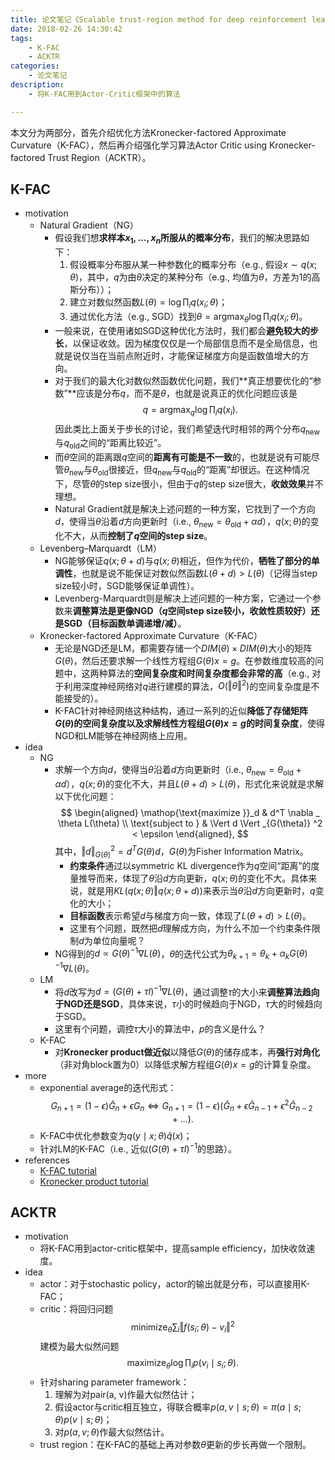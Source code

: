 ```yaml
---
title: 论文笔记《Scalable trust-region method for deep reinforcement learning using  Kronecker-factored approximation》
date: 2018-02-26 14:30:42
tags:
	- K-FAC
	- ACKTR
categories:
	- 论文笔记
description:
	- 将K-FAC用到Actor-Critic框架中的算法

---
```


本文分为两部分，首先介绍优化方法Kronecker-factored Approximate Curvature（K-FAC），然后再介绍强化学习算法Actor Critic using Kronecker-factored Trust Region（ACKTR）。

## K-FAC

- motivation
	+ Natural Gradient（NG）
		+ 假设我们想**求样本$x_1, \dots, x_n$所服从的概率分布**，我们的解决思路如下：
			1. 假设概率分布服从某一种参数化的概率分布（e.g., 假设$x \sim q(x ; \theta)$，其中，$q$为由$\theta$决定的某种分布（e.g., 均值为$\theta$，方差为1的高斯分布））；
			2. 建立对数似然函数$L(\theta) = \log \prod _i q(x_i ; \theta)$；
			3. 通过优化方法（e.g., SGD）找到$\theta = \mathop{\text{argmax}}_{\theta} \log \prod _i q(x_i ; \theta)$。
		+ 一般来说，在使用诸如SGD这种优化方法时，我们都会**避免较大的步长**，以保证收敛。因为梯度仅仅是一个局部信息而不是全局信息，也就是说仅当在当前点附近时，才能保证梯度方向是函数值增大的方向。
		+ 对于我们的最大化对数似然函数优化问题，我们**真正想要优化的“参数”**应该是分布$q$，而不是$\theta$，也就是说真正的优化问题应该是
		$$
		q = \mathop{\text{argmax}}_{q} \log \prod _i q(x_i).
		$$因此类比上面关于步长的讨论，我们希望迭代时相邻的两个分布$q_{\text{new}}$与$q_{\text{old}}$之间的“距离比较近”。
		+ 而$\theta$空间的距离跟$q$空间的**距离有可能是不一致**的，也就是说有可能尽管$\theta _{\text{new}}$与$\theta _{\text{old}}$很接近，但$q_ {\text{new}}$与$q _{\text{old}}$的“距离”却很远。在这种情况下，尽管$\theta$的step size很小，但由于$q$的step size很大，**收敛效果**并不理想。
		+ Natural Gradient就是解决上述问题的一种方案，它找到了一个方向$d$，使得当$\theta$沿着$d$方向更新时（i.e., $\theta _{\text{new}} = \theta _{\text{old}} + \alpha d$），$q(x ; \theta)$的变化不大，从而**控制了$q$空间的step size**。
	+ Levenberg–Marquardt（LM）
		+ NG能够保证$q(x ; \theta + d)$与$q(x ; \theta)$相近，但作为代价，**牺牲了部分的单调性**，也就是说不能保证对数似然函数$L(\theta + d) > L(\theta)$（记得当step size较小时，SGD能够保证单调性）。
		+ Levenberg-Marquardt则是解决上述问题的一种方案，它通过一个参数来**调整算法是更像NGD（$q$空间step size较小，收敛性质较好）还是SGD（目标函数单调递增/减）**。
	+ Kronecker-factored Approximate Curvature（K-FAC）
		+ 无论是NGD还是LM，都需要存储一个$DIM(\theta) \times DIM(\theta)$大小的矩阵$G(\theta)$，然后还要求解一个线性方程组$G(\theta)x=g$。在参数维度较高的问题中，这两种算法的**空间复杂度和时间复杂度都会非常的高**（e.g., 对于利用深度神经网络对$q$进行建模的算法，$O(\Vert \theta \Vert ^2)$的空间复杂度是不能接受的）。
		+ K-FAC针对神经网络这种结构，通过一系列的近似**降低了存储矩阵$G(\theta)$的空间复杂度以及求解线性方程组$G(\theta) x=g$的时间复杂度**，使得NGD和LM能够在神经网络上应用。
- idea
	+ NG
		- 求解一个方向$d$，使得当$\theta$沿着$d$方向更新时（i.e., $\theta _{\text{new}} = \theta _{\text{old}} + \alpha d$），$q(x ; \theta)$的变化不大，并且$L(\theta + d) > L(\theta)$，形式化来说就是求解以下优化问题：
		$$
		\begin{aligned}
		\mathop{\text{maximize }}_d & d^T \nabla _ \theta L(\theta) \\
		\text{subject to } & \Vert d \Vert _{G(\theta)} ^2 < \epsilon
		\end{aligned},
		$$其中，$\Vert d \Vert _{G(\theta)} ^2 = d^T G(\theta) d$，$G(\theta)$为Fisher Information Matrix。
			+ **约束条件**通过以symmetric KL divergence作为$q$空间“距离”的度量推导而来，体现了$\theta$沿$d$方向更新，$q(x;\theta)$的变化不大。具体来说，就是用$KL(q(x ; \theta) \Vert q(x; \theta + d))$来表示当$\theta$沿$d$方向更新时，$q$变化的大小；
			+ **目标函数**表示希望$d$与梯度方向一致，体现了$L(\theta + d) > L(\theta)$。
			+ 这里有个问题，既然把$d$理解成方向，为什么不加一个约束条件限制$d$为单位向量呢？
		- NG得到的$d \propto G(\theta)^{-1} \nabla L(\theta)$，$\theta$的迭代公式为$\theta _{k+1} = \theta _{k} + \alpha _k G(\theta)^{-1} \nabla L(\theta)$。
	+ LM
		- 将$d$改写为$d = (G(\theta) + \tau I)^{-1} \nabla L(\theta)$，通过调整$\tau$的大小来**调整算法趋向于NGD还是SGD**，具体来说，$\tau$小的时候趋向于NGD，$\tau$大的时候趋向于SGD。
		- 这里有个问题，调控$\tau$大小的算法中，$p$的含义是什么？
	+ K-FAC
		- 对**Kronecker product做近似**以降低$G(\theta)$的储存成本，再**强行对角化**（非对角block置为0）以降低求解方程组$G(\theta)x = g$的计算复杂度。
- more
	+ exponential average的迭代形式：
	$$G_{n+1} = (1-\epsilon) \hat{G}_n + \epsilon G_n \Leftrightarrow G_{n+1} = (1-\epsilon)( \hat{G}_n + \epsilon \hat{G}_{n-1} + \epsilon ^2 \hat{G}_{n-2} + \dots).
	$$
	+ K-FAC中优化参数变为$q(y \mid x ; \theta) \hat{q}(x)$；
	+ 针对LM的K-FAC（i.e., 近似$(G(\theta) + \tau I)^{-1}$的思路）。
- references
	+ [K-FAC tutorial](https://www.youtube.com/watch?v=FLV-MLPt3sU)
	+ [Kronecker product tutorial](https://hec.unil.ch/docs/files/23/100/handout1.pdf)

## ACKTR

- motivation
	+ 将K-FAC用到actor-critic框架中，提高sample efficiency，加快收敛速度。
- idea
	+ actor：对于stochastic policy，actor的输出就是分布，可以直接用K-FAC；
	+ critic：将回归问题
	$$
	\mathop{\text{minimize}}_{\theta} \sum_i \Vert f(s_i ; \theta) - v_i \Vert^2
	$$建模为最大似然问题
	$$
	\mathop{\text{maximize}}_{\theta} \log \prod _i p(v_i \mid s_i ; \theta).
	$$
	+ 针对sharing parameter framework：
		1. 理解为对pair(a, v)作最大似然估计；
		2. 假设actor与critic相互独立，得联合概率$p(a,v \mid s ; \theta) = \pi(a \mid s ; \theta)p(v \mid s ; \theta)$；
		3. 对$p(a, v ; \theta)$作最大似然估计。
	+ trust region：在K-FAC的基础上再对参数$\theta$更新的步长再做一个限制。
	